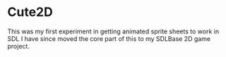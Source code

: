 # Cute2D
This was my first experiment in getting animated sprite sheets to work in SDL
I have since moved the core part of this to my SDLBase 2D game project.
